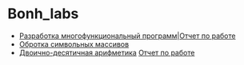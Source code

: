 # Bonh_labs
+ [Разработка многофункциональный программ](https://github.com/TheZnat/Bonh_labs/blob/master/Лаба-1.cpp)|[Отчет по работе](https://github.com/TheZnat/Bonh_labs/blob/master/Лаба-1_Кузинов_Максим_Ист-912.docx)
+ [Обротка символьных массивов](https://github.com/TheZnat/Bonh_labs/blob/master/main.cpp "Push me")
+ [Двоично-десятичная арифметикa](https://github.com/TheZnat/Bonh_labs/blob/master/Доп%20лаба%20двочино-десятичная%20система%20счисления.cpp) [Отчет по работе](https://github.com/TheZnat/Bonh_labs/blob/master/Двоично-Десятичная%20лаба%20Кузинов%20Максим.docx)
